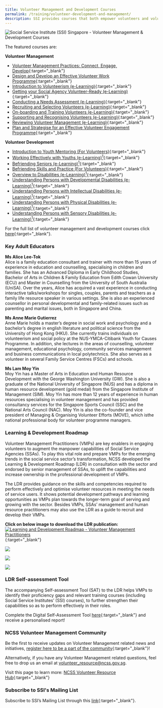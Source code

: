 ```yaml
---
title: Volunteer Management and Development Courses
permalink: /training/volunteer-development-and-management/
description: SSI provides courses that both empower volunteers and volunteer managers.
---
```

![Social Service Institute (SSI) Singapore - Volunteer Management & Development Courses](/images/training/Volunteer_SSI_header-banner-757-x-239px8.jpg)

The featured courses are:   

**Volunteer Management**
- [Volunteer Management Practices: Connect, Engage, Develop](https://iltms.ssi.gov.sg/registration/#/Course?coursecode=SVLD313){:target="_blank"} 
-   [Design and Develop an Effective Volunteer Work Programme](https://iltms.ssi.gov.sg/registration/#/Course?coursecode=NVOL5809){:target="_blank"} 
-   [Introduction to Volunteerism (e-Learning)](https://iltms.ssi.gov.sg/registration/#/Course?coursecode=SVLD422){:target="_blank"} 
-   [Getting your Social Agency Volunteer-Ready (e-Learning)](https://iltms.ssi.gov.sg/registration/#/Course?coursecode=SVLD423){:target="_blank"} 
-   [Conducting a Needs Assessment (e-Learning)](https://iltms.ssi.gov.sg/registration/#/Course?coursecode=SVLD424){:target="_blank"} 
-   [Recruiting and Selecting Volunteers (e-Learning)](https://iltms.ssi.gov.sg/registration/#/Course?coursecode=SVLD425){:target="_blank"} 
-   [On-boarding and Training Volunteers (e-Learning)](https://iltms.ssi.gov.sg/registration/#/Course?coursecode=SVLD426){:target="_blank"} 
-   [Supporting and Recognising Volunteers (e-Learning)](https://iltms.ssi.gov.sg/registration/#/Course?coursecode=SVLD427){:target="_blank"} 
-   [Reviewing Volunteer Management (e-Learning)](https://iltms.ssi.gov.sg/registration/#/Course?coursecode=SVLD428){:target="_blank"}  
-   [Plan and Strategise for an Effective Volunteer Engagement Programme](https://iltms.ssi.gov.sg/registration/#/Course?coursecode=NVOL5808){:target="_blank"} 

**Volunteer Development**
-   [Introduction to Youth Mentoring (For Volunteers)](https://iltms.ssi.gov.sg/registration/#/Course?coursecode=SVLD227){:target="_blank"}   
-   [Working Effectively with Youths (e-Learning)<sup>1</sup>](https://iltms.ssi.gov.sg/registration/#/Course?coursecode=SCRS402){:target="_blank"}  
-   [Befriending Seniors (e-Learning)<sup>1</sup>](https://iltms.ssi.gov.sg/registration/#/Course?coursecode=SCRS403){:target="_blank"}   
-   [Befriending Skills and Practice (For Volunteers)](https://iltms.ssi.gov.sg/registration/#/Course?coursecode=SVDM5311){:target="_blank"}   
-   [Overview to Disabilities (e-Learning)<sup>1</sup>](https://iltms.ssi.gov.sg/registration/#/Course?coursecode=SCRS401){:target="_blank"}   
-   [Understanding Persons with Developmental Disabilities (e-Learning)<sup>1</sup>](https://iltms.ssi.gov.sg/registration/#/Course?coursecode=SCRS404){:target="_blank"} 
-   [Understanding Persons with Intellectual Disabilities (e-Learning)<sup>1</sup>](https://iltms.ssi.gov.sg/registration/#/Course?coursecode=SCRS405){:target="_blank"} 
-   [Understanding Persons with Physical Disabilities (e-Learning)<sup>1</sup>](https://iltms.ssi.gov.sg/registration/#/Course?coursecode=SCRS412){:target="_blank"}   
-   [Understanding Persons with Sensory Disabilities (e-Learning)<sup>1</sup>](https://iltms.ssi.gov.sg/registration/#/Course?coursecode=SCRS408){:target="_blank"}    

For the full list of volunteer management and development courses click [here](https://iltms.ssi.gov.sg/registration#/Course){:target="_blank"}.  

### Key Adult Educators
**Ms Alice Lee-Tok**   
Alice is a family education consultant and trainer with more than 15 years of experience in education and counselling, specialising in children and families. She has an Advanced Diploma in Early Childhood Studies, Bachelor of Arts in Children & Family Education from Edith Cowan University (ECU) and Master in Counselling from the University of South Australia (UniSA). Over the years, Alice has acquired a vast experience in conducting interactive talks/workshops for singles, couples, parents and teachers as a family life resource speaker in various settings. She is also an experienced counsellor in personal developmental and family-related issues such as parenting and marital issues, both in Singapore and China.

**Ms Anne Marie Gutierrez**   
Anne Marie holds a master’s degree in social work and psychology and a bachelor’s degree in english literature and political science from the University of Hong Kong (HKU). She currently trains individuals on volunteerism and social policy at the NUS-YMCA-Citibank Youth for Causes Programme. In addition, she lectures in the areas of counselling, volunteer management, educational psychology, community services management and business communications in local polytechnics. She also serves as a volunteer in several Family Service Centres (FSCs) and schools.


**Ms Lam Moy Yin**   
Moy Yin has a Master of Arts in Education and Human Resource Development with the George Washington University (GW). She is also a graduate of the National University of Singapore (NUS) and has a diploma in human resource development (gold medal) from the Singapore Institute of Management (SIM). Moy Yin has more than 12 years of experience in human resources specialising in volunteer management and has provided consultancy services for the Singapore Sports Council (SSC) and the National Arts Council (NAC). Moy Yin is also the co-founder and vice president of Managing & Organising Volunteer Efforts (MOVE), which isthe national professional body for volunteer programme managers.



### Learning & Development Roadmap
Volunteer Management Practitioners (VMPs) are key enablers in engaging volunteers to augment the manpower capabilities of Social Service Agencies (SSAs). To play this vital role and prepare VMPs for the emerging trends in the social service sector’s transformation, NCSS developed the Learning & Development Roadmap (LDR) in consultation with the sector and endorsed by senior management of SSAs, to uplift the capabilities and increase ownership in the professional development of VMPs.

The LDR provides guidance on the skills and competencies required to perform effectively and optimise volunteer resources in meeting the needs of service users. It shows potential development pathways and learning opportunities as VMPs plan towards the longer-term goal of serving and growing with the sector. Besides VMPs, SSAs’ management and human resource practitioners may also use the LDR as a guide to recruit and develop their VMPs.

**Click on below image to download the LDR publication:**
[![Learning and Development Roadmap - Volunteer Management Practitioners](/images/Learning%20and%20Development%20Roadmap.png)](https://www.ncss.gov.sg/docs/default-source/default-document-library/l-d-roadmap-for-vmps-(final).pdf){:target="_blank"}

![](/images/training/volunteer/L_D%20Quote%20Banner_02.jpg)

![](/images/training/volunteer/L_D%20Quote%20Banner_01.jpg)

![](/images/training/volunteer/L_D%20Quote%20Banner_03.jpg)

### LDR Self-assessment Tool

The accompanying Self-assessment Tool (SAT) to the LDR helps VMPs to identify their proficiency gaps and relevant training courses (including Social Service Institutes’ (SSI) courses), to further strengthen their capabilities so as to perform effectively in their roles.

Complete the Digital Self-Assessment Tool [here](https://go.gov.sg/ncssvro-ldrsat){:target="_blank"} and receive a personalised report!


###  NCSS Volunteer Management Community
Be the first to receive updates on Volunteer Management related news and initiatives, [register here to be a part of the community](https://go.gov.sg/ncssvro-vmcommunity){:target="_blank"}! 

Alternatively, if you have any Volunteer Management related questions, feel free to drop us an email at <volunteer_resource@ncss.gov.sg>.

Visit this page to learn more: [NCSS Volunteer Resource Hub](https://go.gov.sg/ncssvmprofessionaldevelopment){:target="_blank"}

### Subscribe to SSI's Mailing List
Subscribe to SSI’s Mailing List through this [link](https://form.gov.sg/#!/62062a0f8cb95c001235e55d){:target="_blank"}.